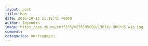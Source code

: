 ```yaml
--- 
layout: post 
title: Mem 
date: 2016-10-13 21:18:41 +0000 
author: lependin 
image: https://pp.vk.me/c635105/v635105000/1367d/-XhGnH5-wjo.jpg
comment: 
categories: мистердудец
---
```

